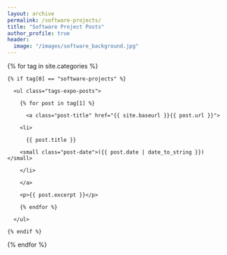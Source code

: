 ```yaml
---
layout: archive
permalink: /software-projects/
title: "Software Project Posts"
author_profile: true
header:
  image: "/images/software_background.jpg"
---
```


<div class="tags-expo-section">

  {% for tag in site.categories %}

    {% if tag[0] == "software-projects" %}

      <ul class="tags-expo-posts">

        {% for post in tag[1] %}

          <a class="post-title" href="{{ site.baseurl }}{{ post.url }}">

        <li>

          {{ post.title }}

        <small class="post-date">({{ post.date | date_to_string }})</small>

        </li>

        </a>

        <p>{{ post.excerpt }}</p>

        {% endfor %}

      </ul>

    {% endif %}

  {% endfor %}

</div>
